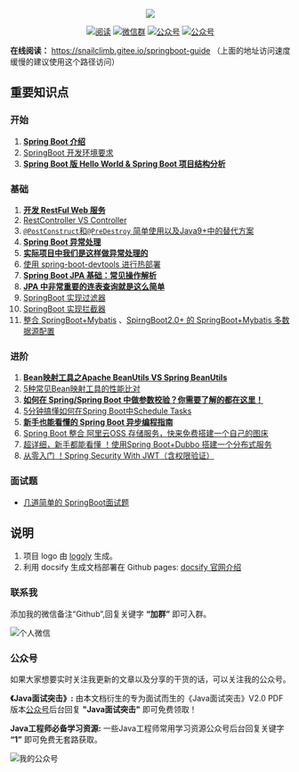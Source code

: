 <p align="center">
<a href="https://github.com/Snailclimb/springboot-guide" target="_blank">
	<img src="https://my-blog-to-use.oss-cn-beijing.aliyuncs.com/2019-7/spring-boot-guide.png" width=""/>
</a>
</p>

<p align="center">
  <a href="https://snailclimb.gitee.io/springboot-guide "><img src="https://img.shields.io/badge/阅读-read-brightgreen.svg" alt="阅读"></a>
  <a href="#联系我"><img src="https://img.shields.io/badge/chat-微信群-blue.svg" alt="微信群"></a>
  <a href="#公众号"><img src="https://img.shields.io/badge/%E5%85%AC%E4%BC%97%E5%8F%B7-JavaGuide-lightgrey.svg" alt="公众号"></a>
  <a href="#公众号"><img src="https://img.shields.io/badge/PDF-Java面试突击-important.svg" alt="公众号"></a>
</p>

**在线阅读：** https://snailclimb.gitee.io/springboot-guide （上面的地址访问速度缓慢的建议使用这个路径访问）

## 重要知识点

### 开始

1. **[Spring Boot 介绍](./docs/start/springboot-introduction.md)**
2. [SpringBoot 开发环境要求](./docs/start/springboot-system-requirements.md)
3. **[Spring Boot 版 Hello World & Spring Boot 项目结构分析](./docs/start/springboot-hello-world.md)**

### 基础

1. **[开发 RestFul Web 服务](./docs/basis/sringboot-restful-web-service.md)**
2. [RestController VS Controller](./docs/basis/RestControllerVSController.md)
3. [`@PostConstruct`和`@PreDestroy` 简单使用以及Java9+中的替代方案]() 
4. **[Spring Boot 异常处理](./docs/advanced/springboot-handle-exception.md)**
5. **[实际项目中我们是这样做异常处理的](./docs/advanced/springboot-handle-exception-plus.md)**
6. [使用 spring-boot-devtools 进行热部署](./docs/basis/spring-boot-devtools.md)
7. **[ Spring Boot JPA 基础：常见操作解析](./docs/basis/springboot-jpa.md)**
8. **[JPA 中非常重要的连表查询就是这么简单](./docs/basis/springboot-jpa-lianbiao.md)**
9. [SpringBoot 实现过滤器](./docs/basis/springboot-filter.md)
10. [SpringBoot 实现拦截器](./docs/basis/springboot-interceptor.md)
11. [整合 SpringBoot+Mybatis](./docs/basis/springboot-mybatis.md) 、[SpirngBoot2.0+ 的 SpringBoot+Mybatis 多数据源配置](./docs/basis/springboot-mybatis-mutipledatasource.md)

### 进阶

1. **[Bean映射工具之Apache BeanUtils VS Spring BeanUtils](./docs/advanced/Apache-BeanUtils-VS-SpringBean-Utils.md)**
2. [5种常见Bean映射工具的性能比对](./docs/advanced/Performance-of-Java-Mapping-Frameworks.md)
3. **[如何在 Spring/Spring Boot 中做参数校验？你需要了解的都在这里！](./docs/advanced/spring-bean-validation.md)**
4. [5分钟搞懂如何在Spring Boot中Schedule Tasks](./docs/advanced/SpringBoot-ScheduleTasks.md) 
5. **[新手也能看懂的 Spring Boot 异步编程指南](./docs/advanced/springboot-async.md)**
6. [Spring Boot 整合 阿里云OSS 存储服务，快来免费搭建一个自己的图床](./docs/advanced/springboot-oss.md)
7. [超详细，新手都能看懂 ！使用Spring Boot+Dubbo 搭建一个分布式服务](./docs/advanced/springboot-dubbo.md)
8. [从零入门 ！Spring Security With JWT（含权限验证）](https://github.com/Snailclimb/spring-security-jwt-guide)

### 面试题

- [几道简单的 SpringBoot面试题](./docs/interview/springboot-questions.md)

## 说明

1. 项目 logo 由 [logoly](https://logoly.pro/#/) 生成。
2. 利用 docsify 生成文档部署在 Github pages: [docsify 官网介绍](https://docsify.js.org/#/)

### 联系我

添加我的微信备注“Github”,回复关键字 **“加群”** 即可入群。

![个人微信](https://my-blog-to-use.oss-cn-beijing.aliyuncs.com/2019-7/wechat3.jpeg)

### 公众号

如果大家想要实时关注我更新的文章以及分享的干货的话，可以关注我的公众号。

**《Java面试突击》:** 由本文档衍生的专为面试而生的《Java面试突击》V2.0 PDF 版本[公众号](#公众号)后台回复 **"Java面试突击"** 即可免费领取！

**Java工程师必备学习资源:** 一些Java工程师常用学习资源公众号后台回复关键字 **“1”** 即可免费无套路获取。 

![我的公众号](https://my-blog-to-use.oss-cn-beijing.aliyuncs.com/2019-6/167598cd2e17b8ec.png)
